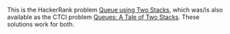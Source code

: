 This is the HackerRank problem [Queue using Two
Stacks](https://www.hackerrank.com/challenges/queue-using-two-stacks), which
was/is also available as the CTCI problem [Queues: A Tale of Two
Stacks](https://www.hackerrank.com/challenges/ctci-queue-using-two-stacks).
These solutions work for both.
